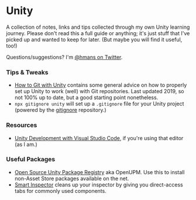 # Unity

A collection of notes, links and tips collected through my own Unity learning journey. Please don't read this a full guide or anything; it's just stuff that I've picked up and wanted to keep for later. (But maybe you will find it useful, too!)

Questions/suggestions? I'm [@hmans on Twitter](https://twitter.com/hmans).

### Tips & Tweaks

- [How to Git with Unity](https://thoughtbot.com/blog/how-to-git-with-unity) contains some general advice on how to properly set up Unity to work (well) with Git repositories. Last updated 2019, so not 100% up to date, but a good starting point nonetheless.
- `npx gitignore unity` will set up a `.gitignore` file for your Unity project (powered by the [gitignore](https://github.com/github/gitignore) repository.)


### Resources

- [Unity Development with Visual Studio Code](https://code.visualstudio.com/docs/other/unity), if you're using that editor (as I am.)

### Useful Packages

- [Open Source Unity Package Registry](https://openupm.com/) aka OpenUPM. Use this to install non-Asset Store packages available on the net.
- [Smart Inspector](https://github.com/neon-age/Smart-Inspector) cleans up your inspector by giving you direct-access tabs for commonly used components.
